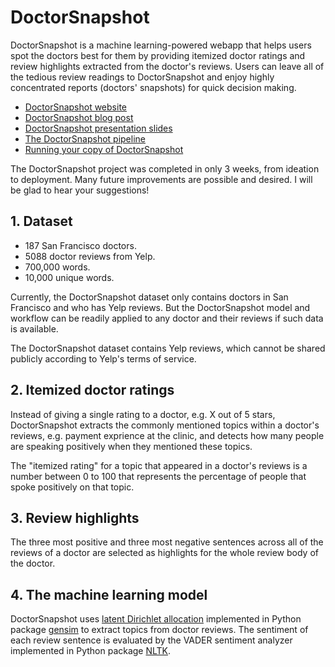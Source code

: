 # DoctorSnapshot
DoctorSnapshot is a machine learning-powered webapp that helps users spot the doctors best for them by providing itemized doctor ratings and review highlights extracted from the doctor's reviews. Users can leave all of the tedious review readings to DoctorSnapshot and enjoy highly concentrated reports (doctors' snapshots) for quick decision making.

* [DoctorSnapshot website](http://doctorsnapshot.herokuapp.com/)
* [DoctorSnapshot blog post](https://blog.insightdatascience.com/topic-modeling-and-sentiment-analysis-to-pinpoint-the-perfect-doctor-6a8fdd4a3904)
* [DoctorSnapshot presentation slides](http://slides.com/nwangpierse/doctorsnapshot_slides)
* [The DoctorSnapshot pipeline](https://github.com/nuwapi/DoctorSnapshot/tree/master/src)
* [Running your copy of DoctorSnapshot](https://github.com/nuwapi/DoctorSnapshot/tree/master/webapp)

The DoctorSnapshot project was completed in only 3 weeks, from ideation to deployment. Many future improvements are possible and desired. I will be glad to hear your suggestions!

## 1. Dataset
* 187 San Francisco doctors.
* 5088 doctor reviews from Yelp.
* 700,000 words.
* 10,000 unique words.

Currently, the DoctorSnapshot dataset only contains doctors in San Francisco and who has Yelp reviews. But the DoctorSnapshot model and workflow can be readily applied to any doctor and their reviews if such data is available.

The DoctorSnapshot dataset contains Yelp reviews, which cannot be shared publicly according to Yelp's terms of service.

## 2. Itemized doctor ratings
Instead of giving a single rating to a doctor, e.g. X out of 5 stars, DoctorSnapshot extracts the commonly mentioned topics within a doctor's reviews, e.g. payment exprience at the clinic, and detects how many people are speaking positively when they mentioned these topics.

The "itemized rating" for a topic that appeared in a doctor's reviews is a number between 0 to 100 that represents the percentage of people that spoke positively on that topic.

## 3. Review highlights
The three most positive and three most negative sentences across all of the reviews of a doctor are selected as highlights for the whole review body of the doctor.

## 4. The machine learning model
DoctorSnapshot uses [latent Dirichlet allocation](https://en.wikipedia.org/wiki/Latent_Dirichlet_allocation) implemented in Python package [gensim](https://radimrehurek.com/gensim/) to extract topics from doctor reviews. The sentiment of each review sentence is evaluated by the VADER sentiment analyzer implemented in Python package [NLTK](http://www.nltk.org/).

